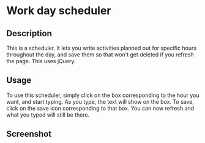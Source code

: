 # Work day scheduler

## Description
This is a scheduler. It lets you write activities planned out for specific hours throughout the day, and save them so that won't get deleted if you refresh the page. This uses jQuery. 


## Usage

To use this scheduler, simply click on the box corresponding to the hour you want, and start typing. As you type, the text will show on the box. To save, click on the save icon corresponding to that box. You can now refresh and what you typed will still be there. 

## Screenshot 



